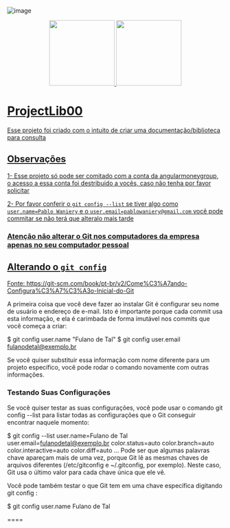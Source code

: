  ![image](https://user-images.githubusercontent.com/104688167/166146651-2b814220-4c46-4e76-8544-23bc1f7ebe18.png)

 
 <div align="center">
  <a href="https://github.com/angularmoneygroup">
  <img height="152em" src="https://github-readme-stats.vercel.app/api?username=angularmoneygroup&show_icons=true&theme=dark&include_all_commits=true"/>
  <img height="152em" src="https://github-readme-stats.vercel.app/api/top-langs/?username=angularmoneygroup&layout=compact&&langs_count=7&theme=dark"/>
</div>

# ProjectLib00

Esse projeto foi criado com o intuito de criar uma documentação/biblioteca para consulta

## Observações

1- Esse projeto só pode ser comitado com a conta da angularmoneygroup, o acesso a essa conta foi destribuido a vocês, caso não tenha por favor solicitar

2- Por favor conferir o `git config --list` se tiver algo como `user.name=Pablo Waniery` e o `user.email=pablowaniery@gmail.com` você pode commitar se não terá que alteralo mais tarde

### Atenção não alterar o Git nos computadores da empresa apenas no seu computador pessoal

## Alterando o `git config`

Fonte: https://git-scm.com/book/pt-br/v2/Come%C3%A7ando-Configura%C3%A7%C3%A3o-Inicial-do-Git

A primeira coisa que você deve fazer ao instalar Git é configurar seu nome de usuário e endereço de e-mail. Isto é importante porque cada commit usa esta informação, e ela é carimbada de forma imutável nos commits que você começa a criar:

$ git config user.name "Fulano de Tal"
$ git config user.email fulanodetal@exemplo.br

Se você quiser substituir essa informação com nome diferente para um projeto específico, você pode rodar o comando novamente com outras informações.


### Testando Suas Configurações

Se você quiser testar as suas configurações, você pode usar o comando git config --list para listar todas as configurações que o Git conseguir encontrar naquele momento:

$ git config --list
user.name=Fulano de Tal
user.email=fulanodetal@exemplo.br
color.status=auto
color.branch=auto
color.interactive=auto
color.diff=auto
...
Pode ser que algumas palavras chave apareçam mais de uma vez, porque Git lê as mesmas chaves de arquivos diferentes (/etc/gitconfig e ~/.gitconfig, por exemplo). Neste caso, Git usa o último valor para cada chave única que ele vê.

Você pode também testar o que Git tem em uma chave específica digitando git config <key>:

$ git config user.name
Fulano de Tal
  
====

